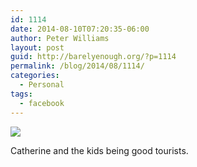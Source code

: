 ```yaml
---
id: 1114
date: 2014-08-10T07:20:35-06:00
author: Peter Williams
layout: post
guid: http://barelyenough.org/?p=1114
permalink: /blog/2014/08/1114/
categories:
  - Personal
tags:
  - facebook
---
```

<div>
  <img src='https://fbcdn-sphotos-f-a.akamaihd.net/hphotos-ak-xap1/t1.0-9/p180x540/1932236_10152289329443339_282708989026242785_n.jpg' style='max-width:600px;' /></p> 
  
  <div>
    Catherine and the kids being good tourists.
  </div>
</div>
